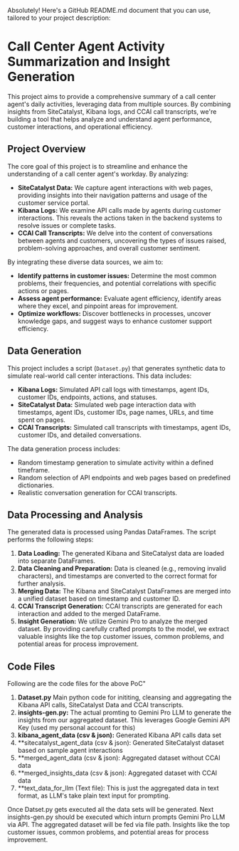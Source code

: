 Absolutely! Here's a GitHub README.md document that you can use, tailored to your project description:

# Call Center Agent Activity Summarization and Insight Generation

This project aims to provide a comprehensive summary of a call center agent's daily activities, leveraging data from multiple sources. By combining insights from SiteCatalyst, Kibana logs, and CCAI call transcripts, we're building a tool that helps analyze and understand agent performance, customer interactions, and operational efficiency.

## Project Overview

The core goal of this project is to streamline and enhance the understanding of a call center agent's workday. By analyzing:

- **SiteCatalyst Data:** We capture agent interactions with web pages, providing insights into their navigation patterns and usage of the customer service portal.
- **Kibana Logs:** We examine API calls made by agents during customer interactions. This reveals the actions taken in the backend systems to resolve issues or complete tasks.
- **CCAI Call Transcripts:** We delve into the content of conversations between agents and customers, uncovering the types of issues raised, problem-solving approaches, and overall customer sentiment.

By integrating these diverse data sources, we aim to:

- **Identify patterns in customer issues:** Determine the most common problems, their frequencies, and potential correlations with specific actions or pages.
- **Assess agent performance:** Evaluate agent efficiency, identify areas where they excel, and pinpoint areas for improvement.
- **Optimize workflows:** Discover bottlenecks in processes, uncover knowledge gaps, and suggest ways to enhance customer support efficiency.

## Data Generation

This project includes a script (`Dataset.py`) that generates synthetic data to simulate real-world call center interactions. This data includes:

- **Kibana Logs:** Simulated API call logs with timestamps, agent IDs, customer IDs, endpoints, actions, and statuses.
- **SiteCatalyst Data:** Simulated web page interaction data with timestamps, agent IDs, customer IDs, page names, URLs, and time spent on pages.
- **CCAI Transcripts:** Simulated call transcripts with timestamps, agent IDs, customer IDs, and detailed conversations.

The data generation process includes:

- Random timestamp generation to simulate activity within a defined timeframe.
- Random selection of API endpoints and web pages based on predefined dictionaries.
- Realistic conversation generation for CCAI transcripts.

## Data Processing and Analysis

The generated data is processed using Pandas DataFrames. The script performs the following steps:

1. **Data Loading:** The generated Kibana and SiteCatalyst data are loaded into separate DataFrames.
2. **Data Cleaning and Preparation:** Data is cleaned (e.g., removing invalid characters), and timestamps are converted to the correct format for further analysis.
3. **Merging Data:** The Kibana and SiteCatalyst DataFrames are merged into a unified dataset based on timestamp and customer ID.
4. **CCAI Transcript Generation:** CCAI transcripts are generated for each interaction and added to the merged DataFrame.
5. **Insight Generation:** We utilize Gemini Pro to analyze the merged dataset. By providing carefully crafted prompts to the model, we extract valuable insights like the top customer issues, common problems, and potential areas for process improvement.

## Code Files

Following are the code files for the above PoC"

1. **Dataset.py** Main python code for inititing, cleansing and aggregating the Kibana API calls, SiteCatalyst Data and CCAI transcripts.
2. **insights-gen.py:** The actual promting to Gemini Pro LLM to generate the insights from our aggregated dataset. This leverages Google Gemini API Key (used my personal account for this)
3. **kibana_agent_data (csv & json):** Generated Kibana API calls data set
4. **sitecatalyst_agent_data (csv & json): Generated SiteCatalyst dataset based on sample agent interactions
5. **merged_agent_data (csv & json): Aggregated dataset without CCAI data
6. **merged_insights_data (csv & json): Aggregated dataset with CCAI data
7. **text_data_for_llm (Text file): This is just the aggregated data in text format, as LLM's take plain text input for prompting.

Once Datset.py gets executed all the data sets will be generated.
Next insights-gen.py should be executed which inturn prompts Gemini Pro LLM via API. The aggregated dataset will be fed via file path.
Insights like the top customer issues, common problems, and potential areas for process improvement.
